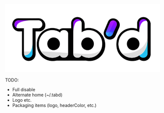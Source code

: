 <p align="center">
  <img src="https://raw.githubusercontent.com/iann0036/tabd/refs/heads/main/assets/tabd_logo.png" />
</p>

TODO:

- Full disable
- Alternate home (~/.tabd)
- Logo etc.
- Packaging items (logo, headerColor, etc.)
